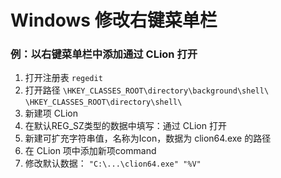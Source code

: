 # Windows 修改右键菜单栏

### 例：以右键菜单栏中添加通过 CLion 打开

1. 打开注册表 `regedit`
2. 打开路径
   `\HKEY_CLASSES_ROOT\directory\background\shell\`
   `\HKEY_CLASSES_ROOT\directory\shell\`
4. 新建项 CLion
5. 在默认REG_SZ类型的数据中填写：通过 CLion 打开
6. 新建可扩充字符串值，名称为Icon，数据为 clion64.exe 的路径
7. 在 CLion 项中添加新项command
8. 修改默认数据： `"C:\...\clion64.exe" "%V"`
